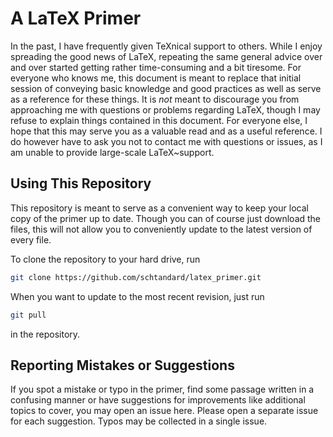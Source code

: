 
# A LaTeX Primer

In the past, I have frequently given TeXnical support to others.
While I enjoy spreading the good news of LaTeX, repeating the same general advice over and over started getting rather time-consuming and a bit tiresome.
For everyone who knows me, this document is meant to replace that initial session of conveying basic knowledge and good practices as well as serve as a reference for these things.
It is _not_ meant to discourage you from approaching me with questions or problems regarding LaTeX, though I may refuse to explain things contained in this document.
For everyone else, I hope that this may serve you as a valuable read and as a useful reference.
I do however have to ask you not to contact me with questions or issues, as I am unable to provide large-scale LaTeX~support.

## Using This Repository
This repository is meant to serve as a convenient way to keep your local copy of the primer up to date.
Though you can of course just download the files, this will not allow you to conveniently update to the latest version of every file.

To clone the repository to your hard drive, run
```bash
git clone https://github.com/schtandard/latex_primer.git
```
When you want to update to the most recent revision, just run
```bash
git pull
```
in the repository.

## Reporting Mistakes or Suggestions
If you spot a mistake or typo in the primer, find some passage written in a confusing manner or have suggestions for improvements like additional topics to cover, you may open an issue here.
Please open a separate issue for each suggestion.
Typos may be collected in a single issue.
